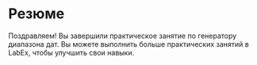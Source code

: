 # Резюме

Поздравляем! Вы завершили практическое занятие по генератору диапазона дат. Вы можете выполнить больше практических занятий в LabEx, чтобы улучшить свои навыки.
